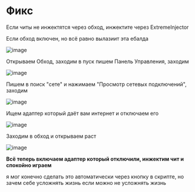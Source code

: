 # Фикс

Если читы не инжектятся через обход, инжектите через ExtremeInjector

Если обход включен, но всё равно вылазиит эта ебалда

![image](https://github.com/user-attachments/assets/e815c7ef-60e0-41f0-8dd4-fb36aae8a5e3)


Открываем Обход, заходим в пуск пишем Панель Управления, заходим

![image](https://github.com/user-attachments/assets/20072ef1-293d-4dd3-839b-10eef88b7800)

Пишем в поиск "сете" и нажимаем "Просмотр сетевых подключений", заходим

![image](https://github.com/user-attachments/assets/5fe5861b-6b6f-4e09-9bcd-dbb7fb904e9a)

Ищем адаптер который даёт вам интернет и отключаем его

![image](https://github.com/user-attachments/assets/f5f8b96b-1eda-41fe-bd5e-74afa67c4287)

Заходим в обход и открываем раст

![image](https://github.com/user-attachments/assets/cff28659-0c51-4b97-91cb-819c60329c73)

**Всё теперь включаем адаптер который отключили, инжектим чит и спокойно играем**

я мог конечно сделать это автоматически через кнопку в скрипте, но зачем себе усложнять жизнь если можно не усложнять жизнь
